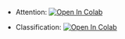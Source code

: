 * Attention: [![Open In Colab](https://colab.research.google.com/assets/colab-badge.svg)](https://colab.research.google.com/github/kaanr/yandex_ml_homework/blob/main/hw01_classification_and_attention/01_attention.ipynb)

* Classification: [![Open In Colab](https://colab.research.google.com/assets/colab-badge.svg)](https://colab.research.google.com/github/kaanr/yandex_ml_homework/blob/main/hw01_classification_and_attention/02_hw_fmnist_classification.ipynb)

